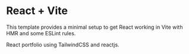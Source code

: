 # React + Vite

This template provides a minimal setup to get React working in Vite with HMR and some ESLint rules.

React portfolio using TailwindCSS and reactjs.
